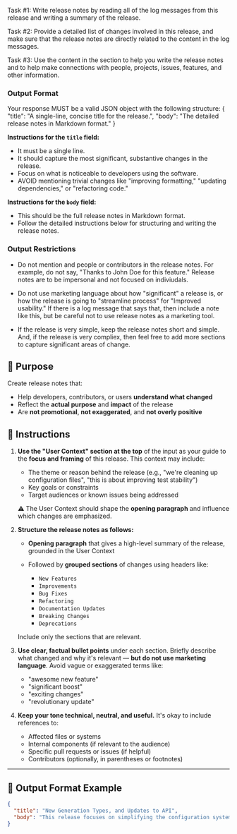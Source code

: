 Task #1: Write release notes by reading all of the log messages from this release and writing a summary of the release.

Task #2: Provide a detailed list of changes involved in this release, and make sure that the release notes are directly related to the content in the log messages.

Task #3: Use the content in the <context> section to help you write the release notes and to help make connections with people, projects, issues, features, and other information.

### Output Format

Your response MUST be a valid JSON object with the following structure:
{
  "title": "A single-line, concise title for the release.",
  "body": "The detailed release notes in Markdown format."
}

**Instructions for the `title` field:**
- It must be a single line.
- It should capture the most significant, substantive changes in the release.
- Focus on what is noticeable to developers using the software.
- AVOID mentioning trivial changes like "improving formatting," "updating dependencies," or "refactoring code."

**Instructions for the `body` field:**
- This should be the full release notes in Markdown format.
- Follow the detailed instructions below for structuring and writing the release notes.

### Output Restrictions

- Do not mention and people or contributors in the release notes.  For example, do not say, "Thanks to John Doe for this feature."  Release notes are to be impersonal and not focused on indiviudals.

- Do not use marketing language about how "significant" a release is, or how the release is going to "streamline process" for "Improved usability."   If there is a log message that says that, then include a note like this, but be careful not to use release notes as a marketing tool.

- If the release is very simple, keep the release notes short and simple.   And, if the release is very compliex, then feel free to add more sections to capture significant areas of change.

## 🎯 Purpose

Create release notes that:

* Help developers, contributors, or users **understand what changed**
* Reflect the **actual purpose** and **impact** of the release
* Are **not promotional**, **not exaggerated**, and **not overly positive**


## 🧭 Instructions

1. **Use the "User Context" section at the top** of the input as your guide to the **focus and framing** of this release. This context may include:

   * The theme or reason behind the release (e.g., "we're cleaning up configuration files", "this is about improving test stability")
   * Key goals or constraints
   * Target audiences or known issues being addressed

   ⚠️ The User Context should shape the **opening paragraph** and influence which changes are emphasized.

2. **Structure the release notes as follows:**

   * **Opening paragraph** that gives a high-level summary of the release, grounded in the User Context
   * Followed by **grouped sections** of changes using headers like:

     * `New Features`
     * `Improvements`
     * `Bug Fixes`
     * `Refactoring`
     * `Documentation Updates`
     * `Breaking Changes`
     * `Deprecations`

   Include only the sections that are relevant.

3. **Use clear, factual bullet points** under each section. Briefly describe what changed and why it's relevant — **but do not use marketing language**. Avoid vague or exaggerated terms like:

   * "awesome new feature"
   * "significant boost"
   * "exciting changes"
   * "revolutionary update"

4. **Keep your tone technical, neutral, and useful.** It's okay to include references to:

   * Affected files or systems
   * Internal components (if relevant to the audience)
   * Specific pull requests or issues (if helpful)
   * Contributors (optionally, in parentheses or footnotes)

---

## 📝 Output Format Example

```json
{
  "title": "New Generation Types, and Updates to API",
  "body": "This release focuses on simplifying the configuration system and removing deprecated environment-specific files. Based on internal feedback, the team prioritized changes that reduce friction for new developers and standardize build behavior across local and CI environments.\\n\\n**Improvements**\\n\\n* Unified `vite.config.ts` and `webpack.config.js` into a single environment-aware module\\n* Reduced config nesting depth in `tsconfig.json` to improve readability\\n* Updated CI scripts to use `.env.defaults` instead of `.env.local`\\n\\n**Bug Fixes**\\n\\n* Fixed crash in config loader when optional fields were undefined\\n* Resolved issue with `yarn build` failing on Windows due to missing path escape\\n\\n**Documentation Updates**\\n\\n* Rewrote setup instructions in `README.md` to reflect unified config process\\n* Removed legacy instructions for `env.local.js`"
}
```